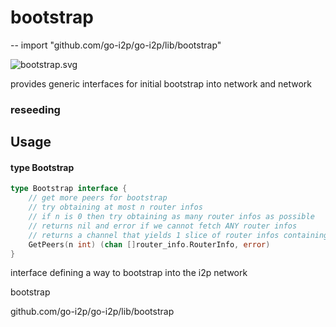 # bootstrap
--
    import "github.com/go-i2p/go-i2p/lib/bootstrap"

![bootstrap.svg](bootstrap.svg)

provides generic interfaces for initial bootstrap into network and network
### reseeding

## Usage

#### type Bootstrap

```go
type Bootstrap interface {
	// get more peers for bootstrap
	// try obtaining at most n router infos
	// if n is 0 then try obtaining as many router infos as possible
	// returns nil and error if we cannot fetch ANY router infos
	// returns a channel that yields 1 slice of router infos containing n or fewer router infos, caller must close channel after use
	GetPeers(n int) (chan []router_info.RouterInfo, error)
}
```

interface defining a way to bootstrap into the i2p network



bootstrap

github.com/go-i2p/go-i2p/lib/bootstrap
